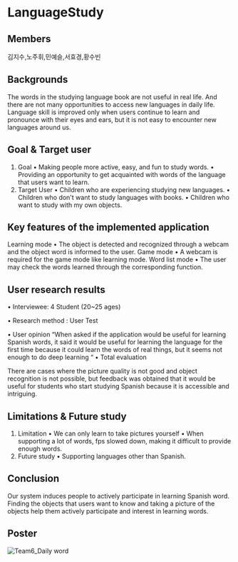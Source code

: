 # LanguageStudy

## Members
김지수,노주휘,민예슬,서효경,황수빈

## Backgrounds
The words in the studying language book are not useful in real life. And there are not many opportunities to access new languages in daily life. Language skill is improved only when users continue to learn and pronounce with their eyes and ears, but it is not easy to encounter new languages around us.

## Goal & Target user
1) Goal
• Making people more active, easy, and fun to study words.
• Providing an opportunity to get acquainted with words of the language that users want to learn.
2) Target User
• Children who are experiencing studying new languages.
• Children who don't want to study languages with books.
• Children who want to study with my own objects.


## Key features of the implemented application
Learning mode
• The object is detected and recognized through a webcam and the object word is informed to the user.
Game mode
• A webcam is required for the game mode like learning mode.
Word list mode
• The user may check the words learned through the corresponding function.

## User research results
• Interviewee: 4 Student (20~25 ages) 

• Research method : User Test

• User opinion
“When asked if the application would be useful for learning Spanish words, it said it would be useful for learning the language for the first time because it could learn the words of real things, but it seems not enough to do deep learning “
• Total evaluation

There are cases where the picture quality is not good and
object recognition is not possible, but feedback was obtained that it would be useful for students who start studying Spanish because it is accessible and intriguing.

## Limitations & Future study
1) Limitation
• We can only learn to take pictures yourself
• When supporting a lot of words, fps slowed
down, making it difficult to provide enough
words.
2) Future study
• Supporting languages other than Spanish.

## Conclusion
Our system induces people to actively participate in learning Spanish word. Finding the objects that users want to know and taking a picture of the objects help them actively participate and interest in learning words.

## Poster

![Team6_Daily word](https://user-images.githubusercontent.com/63279356/171673702-c61ee81b-3178-4871-a146-536819e77f9c.png)


